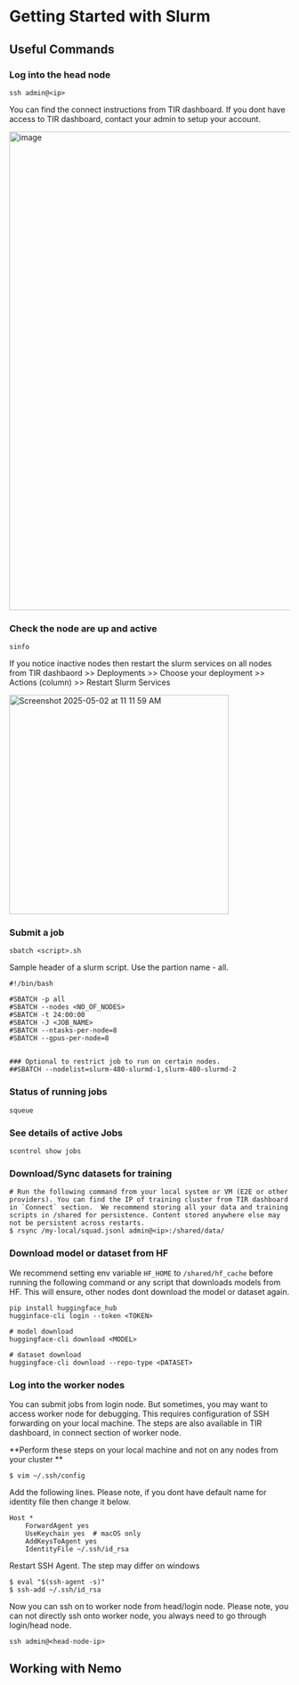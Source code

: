 
# Getting Started with Slurm


## Useful Commands 

### Log into the head node

```
ssh admin@<ip>
```

You can find the connect instructions from TIR dashboard. If you dont have access to TIR dashboard, contact your admin to setup your account. 

<img width="860" alt="image" src="https://github.com/user-attachments/assets/dd7dbf19-7703-4f6a-8873-1a02db3bd4c9" />


### Check the node are up and active 
```
sinfo 
```

If you notice inactive nodes then restart the slurm services on all nodes from TIR dashbaord >> Deployments >> Choose your deployment >> Actions (column) >> Restart Slurm Services 

<img width="394" alt="Screenshot 2025-05-02 at 11 11 59 AM" src="https://github.com/user-attachments/assets/c1a91eb4-251c-441c-b220-4afbfe13540a" />



### Submit a job

```
sbatch <script>.sh
```

Sample header of a slurm script. Use the partion name - all. 

```
#!/bin/bash

#SBATCH -p all
#SBATCH --nodes <NO_OF_NODES>
#SBATCH -t 24:00:00
#SBATCH -J <JOB_NAME>
#SBATCH --ntasks-per-node=8
#SBATCH --gpus-per-node=8


### Optional to restrict job to run on certain nodes. 
##SBATCH --nodelist=slurm-480-slurmd-1,slurm-480-slurmd-2 

```

### Status of running jobs
```
squeue
```

### See details of active Jobs  
```
scontrol show jobs 
```

### Download/Sync datasets for training 

```
# Run the following command from your local system or VM (E2E or other providers). You can find the IP of training cluster from TIR dashboard in `Connect` section.  We recommend storing all your data and training scripts in /shared for persistence. Content stored anywhere else may not be persistent across restarts.  
$ rsync /my-local/squad.jsonl admin@<ip>:/shared/data/
```

### Download model or dataset from HF 
We recommend setting env variable `HF_HOME` to `/shared/hf_cache` before running the following command or any script that downloads models from HF. This will ensure, other nodes dont download the model or dataset again. 

```
pip install huggingface_hub
hugginface-cli login --token <TOKEN>

# model download 
huggingface-cli download <MODEL>

# dataset download 
huggingface-cli download --repo-type <DATASET>
```

### Log into the worker nodes
You can submit jobs from login node. But sometimes, you may want to access worker node for debugging.  This requires configuration of SSH forwarding on your local machine. The steps are also available in TIR dashboard, in connect section of worker node. 

**Perform these steps on your local machine and not on any nodes from your cluster ** 

```
$ vim ~/.ssh/config
```

Add the following lines. Please note, if you dont have default name for identity file then change it below. 

```
Host *
    ForwardAgent yes
    UseKeychain yes  # macOS only
    AddKeysToAgent yes  
    IdentityFile ~/.ssh/id_rsa
```

Restart SSH Agent. The step may differ on windows 

```
$ eval "$(ssh-agent -s)"
$ ssh-add ~/.ssh/id_rsa
```

Now you can ssh on to worker node from head/login node. Please note, you can not directly ssh onto worker node, you always need to go through login/head node. 

```
ssh admin@<head-node-ip>
```

## Working with Nemo 





